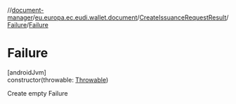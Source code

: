 //[document-manager](../../../../index.md)/[eu.europa.ec.eudi.wallet.document](../../index.md)/[CreateIssuanceRequestResult](../index.md)/[Failure](index.md)/[Failure](-failure.md)

# Failure

[androidJvm]\
constructor(throwable: [Throwable](https://kotlinlang.org/api/latest/jvm/stdlib/kotlin/-throwable/index.html))

Create empty Failure
